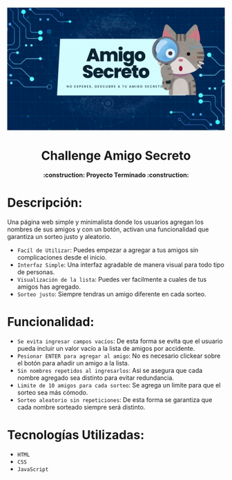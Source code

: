 ![AMIGO Secreto](https://raw.githubusercontent.com/dianaclabel/challenge-amigo-secreto/refs/heads/main/assets/banner-amigo-secreto.png)

<h1 align="center"> Challenge Amigo Secreto </h1>
<h4 align="center">
:construction: Proyecto Terminado :construction:
</h4>
<h1>Descripción:</h1>
<p>Una página web simple y minimalista donde los usuarios agregan los nombres de sus amigos y con un botón, activan una funcionalidad que garantiza un sorteo justo y aleatorio.</p>

- `Facíl de Utilizar`: Puedes empezar a agregar a tus amigos sin complicaciones desde el inicio.
- `Interfaz Simple`: Una interfaz agradable de manera visual para todo tipo de personas.
- `Visualización de la lista`: Puedes ver facilmente a cuales de tus amigos has agregado.
- `Sorteo justo`: Siempre tendras un amigo diferente en cada sorteo.
<h1>Funcionalidad:</h1>

- `Se evita ingresar campos vacíos`: De esta forma se evita que el usuario pueda incluir un valor vacío a la lista de amigos por accidente.
- `Pesionar ENTER para agregar al amigo`: No es necesario clickear sobre el botón para añadir un amigo a la lista.
- `Sin nombres repetidos al ingresarlos`: Asi se asegura que cada nombre agregado sea distinto para evitar redundancia.
- `Limite de 10 amigos para cada sorteo`: Se agrega un limite para que el sorteo sea más cómodo.
- `Sorteo aleatorio sin repeticiones`: De esta forma se garantiza que cada nombre sorteado siempre será distinto.
<h1>Tecnologías Utilizadas:</h1>

- `HTML`
- `CSS`
- `JavaScript`

